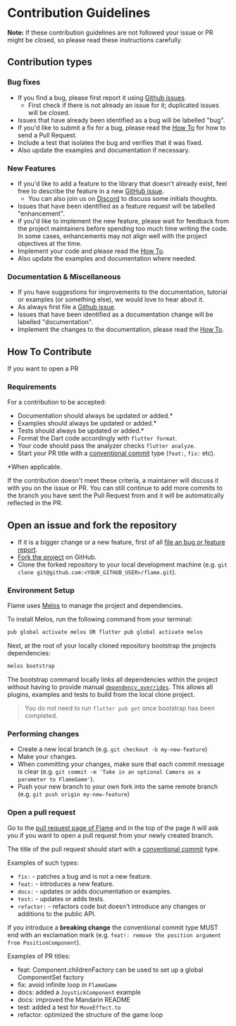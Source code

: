 # Contribution Guidelines

**Note:** If these contribution guidelines are not followed your issue or PR might be closed, so
please read these instructions carefully.

## Contribution types

### Bug fixes
 - If you find a bug, please first report it using
   [Github issues](https://github.com/flame-engine/flame/issues/new).
   - First check if there is not already an issue for it; duplicated issues will be closed.
 - Issues that have already been identified as a bug will be labelled "bug".
 - If you'd like to submit a fix for a bug, please read the [How To](#how-to-contribute) for how to
   send a Pull Request.
 - Include a test that isolates the bug and verifies that it was fixed.
 - Also update the examples and documentation if necessary.

### New Features
 - If you'd like to add a feature to the library that doesn't already exist, feel free to describe
   the feature in a new [GitHub issue](https://github.com/flame-engine/flame/issues/new).
   - You can also join us on [Discord](https://discord.gg/pxrBmy4) to discuss some initials
   thoughts.
 - Issues that have been identified as a feature request will be labelled "enhancement".
 - If you'd like to implement the new feature, please wait for feedback from the project maintainers
   before spending too much time writing the code. In some cases, enhancements may not align well 
   with the project objectives at the time.
 - Implement your code and please read the [How To](#how-to-contribute).
 - Also update the examples and documentation where needed.

### Documentation & Miscellaneous
 - If you have suggestions for improvements to the documentation, tutorial or examples (or something
   else), we would love to hear about it.
 - As always first file a [Github issue](https://github.com/flame-engine/flame/issues/new).
 - Issues that have been identified as a documentation change will be labelled "documentation".
 - Implement the changes to the documentation, please read the [How To](#how-to-contribute).

## How To Contribute
If you want to open a PR

### Requirements
For a contribution to be accepted:

- Documentation should always be updated or added.*
- Examples should always be updated or added.*
- Tests should always be updated or added.*
- Format the Dart code accordingly with `flutter format`.
- Your code should pass the analyzer checks `flutter analyze`.
- Start your PR title with a [conventional commit](https://www.conventionalcommits.org) type
  (`feat:`, `fix:` etc).

*When applicable.

If the contribution doesn't meet these criteria, a maintainer will discuss it with you on the issue
or PR. You can still continue to add more commits to the branch you have sent the Pull Request from
and it will be automatically reflected in the PR.

## Open an issue and fork the repository
 - If it is a bigger change or a new feature, first of all
   [file an bug or feature report](https://github.com/flame-engine/flame/issues/new).
 - [Fork the project](https://guides.github.com/activities/forking/#fork) on GitHub.
 - Clone the forked repository to your local development machine
   (e.g. `git clone git@github.com:<YOUR_GITHUB_USER>/flame.git`).

### Environment Setup
Flame uses [Melos](https://github.com/invertase/melos) to manage the project and dependencies.

To install Melos, run the following command from your terminal:

```bash
pub global activate melos OR flutter pub global activate melos
```

Next, at the root of your locally cloned repository bootstrap the projects dependencies:

```bash
melos bootstrap
```

The bootstrap command locally links all dependencies within the project without having to
provide manual [`dependency_overrides`](https://dart.dev/tools/pub/pubspec). This allows all
plugins, examples and tests to build from the local clone project.

> You do not need to run `flutter pub get` once bootstrap has been completed.

### Performing changes
 - Create a new local branch (e.g. `git checkout -b my-new-feature`)
 - Make your changes.
 - When committing your changes, make sure that each commit message is clear
 (e.g. `git commit -m 'Take in an optional Camera as a parameter to FlameGame'`).
 - Push your new branch to your own fork into the same remote branch
 (e.g. `git push origin my-new-feature`)

### Open a pull request
Go to the [pull request page of Flame](https://github.com/flame-engine/flame/pulls) and in the top
of the page it will ask you if you want to open a pull request from your newly created branch.

The title of the pull request should start with a
[conventional commit](https://www.conventionalcommits.org) type.

Examples of such types:
 - `fix:` - patches a bug and is not a new feature.
 - `feat:` - introduces a new feature.
 - `docs:` - updates or adds documentation or examples.
 - `test:` - updates or adds tests.
 - `refactor:` - refactors code but doesn't introduce any changes or additions to the public API.

If you introduce a **breaking change** the conventional commit type MUST end with an exclamation
mark (e.g. `feat!: remove the position argument from PositionComponent`).

Examples of PR titles:
 - feat: Component.childrenFactory can be used to set up a global ComponentSet factory
 - fix: avoid infinite loop in `FlameGame`
 - docs: added a `JoystickComponent` example
 - docs: improved the Mandarin README
 - test: added a test for `MoveEffect.to`
 - refactor: optimized the structure of the game loop
